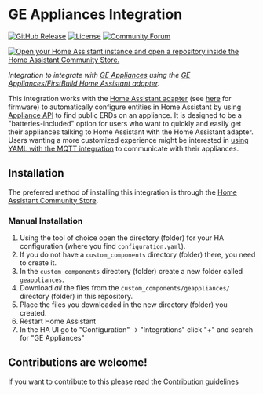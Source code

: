 # GE Appliances Integration

[![GitHub Release][releases-shield]][releases]
[![License][license-shield]](LICENSE)
[![Community Forum][forum-shield]][forum]

[![Open your Home Assistant instance and open a repository inside the Home Assistant Community Store.](https://my.home-assistant.io/badges/hacs_repository.svg)](https://my.home-assistant.io/redirect/hacs_repository/?owner=GE+Appliances&category=Integration&repository=https%3A%2F%2Fgithub.com%2Fgeappliances%2Fgeappliances-integration)

_Integration to integrate with [GE Appliances](https://www.geappliances.com/) using the [GE Appliances/FirstBuild Home Assistant adapter](https://firstbuild.com/inventions/home-assistant-adapter/)._

This integration works with the [Home Assistant adapter](https://firstbuild.com/inventions/home-assistant-adapter/) (see [here](https://github.com/geappliances/home-assistant-adapter) for firmware) to automatically configure entities in Home Assistant by using [Appliance API](https://github.com/geappliances/public-appliance-api-documentation) to find public ERDs on an appliance. It is designed to be a "batteries-included" option for users who want to quickly and easily get their appliances talking to Home Assistant with the Home Assistant adapter. Users wanting a more customized experience might be interested in [using YAML with the MQTT integration](https://github.com/geappliances/home-assistant-examples) to communicate with their appliances.

## Installation

The preferred method of installing this integration is through the [Home Assistant Community Store][hacs].

### Manual Installation

1. Using the tool of choice open the directory (folder) for your HA configuration (where you find `configuration.yaml`).
1. If you do not have a `custom_components` directory (folder) there, you need to create it.
1. In the `custom_components` directory (folder) create a new folder called `geappliances`.
1. Download _all_ the files from the `custom_components/geappliances/` directory (folder) in this repository.
1. Place the files you downloaded in the new directory (folder) you created.
1. Restart Home Assistant
1. In the HA UI go to "Configuration" -> "Integrations" click "+" and search for "GE Appliances"


## Contributions are welcome!

If you want to contribute to this please read the [Contribution guidelines](CONTRIBUTING.md)

[forum-shield]: https://img.shields.io/badge/community-forum-brightgreen.svg?style=for-the-badge
[forum]: https://community.home-assistant.io/
[license-shield]: https://img.shields.io/github/license/geappliances/geappliances-integration.svg?style=for-the-badge
[releases-shield]: https://img.shields.io/github/release/geappliances/geappliances-integration.svg?style=for-the-badge
[releases]: https://github.com/geappliances/geappliances-integration/releases
[hacs]: https://www.hacs.xyz
